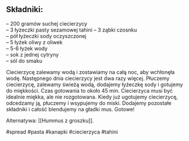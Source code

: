## Składniki:  
– 200 gramów suchej ciecierzycy  
– 3 łyżeczki pasty sezamowej tahini
– 3 ząbki czosnku  
– pół łyżeczki sody oczyszczonej  
– 5 łyżek oliwy z oliwek  
– 5-6 łyżek wody  
– sok z jednej cytryny  
– sól do smaku

Ciecierzycę zalewamy wodą i zostawiamy na całą noc, aby wchłonęła wodę. Następnego dnia ciecierzycy jest dwa razy więcej. Płuczemy ciecierzycę, zalewamy świeżą wodą, dodajemy łyżeczkę sody i gotujemy do miękkości. Czas gotowania to około 45 min. Ciecierzyca musi być idealnie miękka, ale nie rozgotowana. Kiedy już ugotujemy ciecierzycę, odcedzamy ją, płuczemy i wsypujemy do miski. Dodajemy pozostałe składniki i całość blendujemy na gładki mus. Gotowe!

Alternatywa: [[Hummus z groszku]].

#spread #pasta #kanapki #ciecierzyca #tahini 